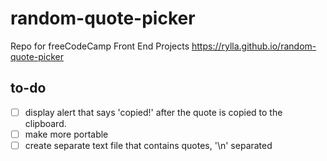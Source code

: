 # random-quote-picker
Repo for freeCodeCamp Front End Projects
https://rylla.github.io/random-quote-picker

## to-do
- [ ] display alert that says 'copied!' after the quote is copied to the clipboard.
- [ ] make more portable
- [ ] create separate text file that contains quotes, '\n' separated
